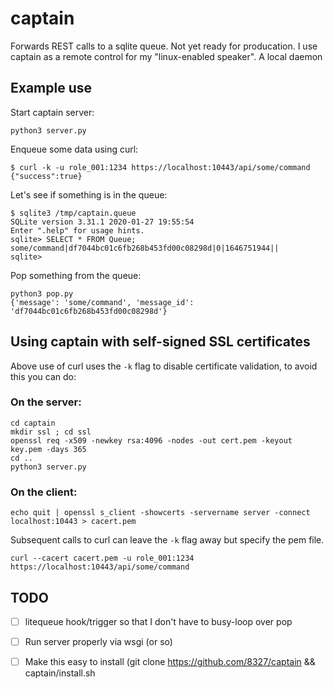 # captain

Forwards REST calls to a sqlite queue. Not yet ready for producation. I use captain as a remote control for my "linux-enabled speaker". A local daemon

## Example use

Start captain server:
```console
python3 server.py
```

Enqueue some data using curl:
```console
$ curl -k -u role_001:1234 https://localhost:10443/api/some/command
{"success":true}
```

Let's see if something is in the queue:
```console
$ sqlite3 /tmp/captain.queue
SQLite version 3.31.1 2020-01-27 19:55:54
Enter ".help" for usage hints.
sqlite> SELECT * FROM Queue;
some/command|df7044bc01c6fb268b453fd00c08298d|0|1646751944||
sqlite>
```

Pop something from the queue:
```console
python3 pop.py
{'message': 'some/command', 'message_id': 'df7044bc01c6fb268b453fd00c08298d'}
```

## Using captain with self-signed SSL certificates

Above use of curl uses the `-k` flag to disable certificate validation, to avoid this you can do:

### On the server:
```console
cd captain
mkdir ssl ; cd ssl
openssl req -x509 -newkey rsa:4096 -nodes -out cert.pem -keyout key.pem -days 365
cd ..
python3 server.py
```

### On the client:
```console
echo quit | openssl s_client -showcerts -servername server -connect localhost:10443 > cacert.pem
```
Subsequent calls to curl can leave the `-k` flag away but specify the pem file.
```console
curl --cacert cacert.pem -u role_001:1234 https://localhost:10443/api/some/command
```

## TODO

- [ ] litequeue hook/trigger so that I don't have to busy-loop over pop
- [ ] Run server properly via wsgi (or so) 
- [ ] Make this easy to install (git clone https://github.com/8327/captain && captain/install.sh
 
